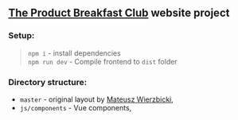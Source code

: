 ## [The Product Breakfast Club](https://open.spotify.com/show/1qvzYYHQko5sMuKWmoundZ) website project

### Setup:
> `npm i` - install dependencies <br>
> `npm run dev` - Compile frontend to `dist` folder

### Directory structure:
- `master` - original layout by [Mateusz Wierzbicki](http://www.mateuszwierzbicki.pl),
- `js/components` - Vue components,